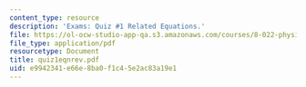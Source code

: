 ```yaml
---
content_type: resource
description: 'Exams: Quiz #1 Related Equations.'
file: https://ol-ocw-studio-app-qa.s3.amazonaws.com/courses/8-022-physics-ii-electricity-and-magnetism-fall-2002/e9942341e66e8ba0f1c45e2ac83a19e1_quiz1eqnrev.pdf
file_type: application/pdf
resourcetype: Document
title: quiz1eqnrev.pdf
uid: e9942341-e66e-8ba0-f1c4-5e2ac83a19e1
---
```

